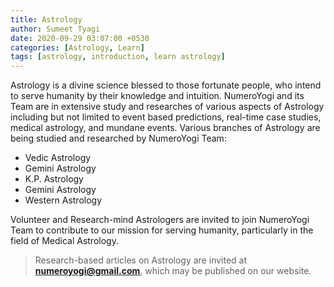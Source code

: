 ```yaml
---
title: Astrology
author: Sumeet Tyagi
date: 2020-09-29 03:07:00 +0530
categories: [Astrology, Learn]
tags: [astrology, introduction, learn astrology]
---
```

Astrology is a divine science blessed to those fortunate people, who intend to serve humanity by their knowledge and intuition. NumeroYogi and its Team are in extensive study and researches of various aspects of Astrology including but not limited to event based predictions, real-time case studies, medical astrology, and mundane events. Various branches of Astrology are being studied and researched by NumeroYogi Team:

- Vedic Astrology
- Gemini Astrology
- K.P. Astrology
- Gemini Astrology
- Western Astrology

Volunteer and Research-mind Astrologers are invited to join NumeroYogi Team to contribute to our mission for serving humanity, particularly in the field of Medical Astrology. 
> Research-based articles on Astrology are invited at **numeroyogi@gmail.com**, which may be published on our website.

